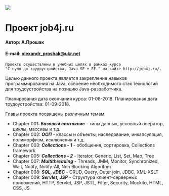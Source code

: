 <a href="http://job4j.ru"> <img src="http://job4j.ru/img/logomini.png"></a>

# Проект job4j.ru

#### Автор: А.Прошак
#### E-mail: olexandr_proshak@ukr.net

    Проекты осуществлены в учебных целях в рамках курса 
    "С нуля до трудоустройства, Java SE + EE." на сайте http://job4j.ru/.

Целью данного проекта является закрепление навыков программирования на Java, 
освоение необходимого стэк технологий для трудоустройства на позицию Java-разработчика.

Планированая дата окончания курса: 01-08-2018.
Планированая дата трудоустройства: 01-09-2018.

Главы проекта посвящены различным темам:

* Chapter 001: ***Базовый синтаксис*** - типы данных, условный оператор, циклы, массивы и т.д.
* Chapter 002: ***ООП*** - классы и объекты, наследование, инкапсуляция, полиморфизм, исключения и т.д.
* Chapter 003: ***Collections - 1*** - обобщения, сортировка, Collections framework
* Chapter 005: ***Collections - 2*** - Iterator, Generic, List, Set, Map, Tree
* Chapter 007: ***Multithreading*** - Threads, JMM, Monitor, Synchronized, Wait, Notify, Notify-All, Non Blocking Algorithm
* Chapter 008: ***SQL, JDBC*** - CRUD, Query, Outer join, JDBC, XML-XSLT
* Chapter 009: ***Servlet, JSP*** - Структура клиент-серверных приложений, HTTP, Servlet, JSP, JSTL, Filter, Security, Mockito, HTML, CSS, JS